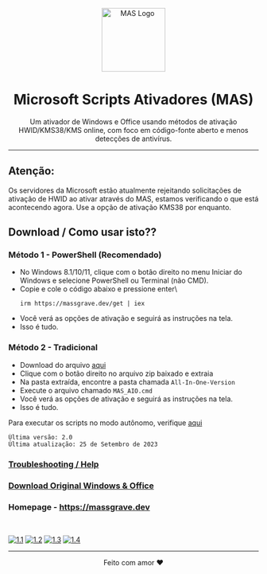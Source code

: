 <p align="center"><img src="https://raw.githubusercontent.com/massgravel/mas-docs/main/logo.png" alt="MAS Logo" height="128"></p>

<h1 align="center">Microsoft Scripts Ativadores (MAS)</h1>

<p align="center">Um ativador de Windows e Office usando métodos de ativação HWID/KMS38/KMS online, com foco em código-fonte aberto e menos detecções de antivírus.</p>
<hr>

## Atenção:

Os servidores da Microsoft estão atualmente rejeitando solicitações de ativação de HWID ao ativar através do MAS, estamos verificando o que está acontecendo agora.  Use a opção de ativação KMS38 por enquanto.

## Download / Como usar isto??

### Método 1 - PowerShell (Recomendado)

-   No Windows 8.1/10/11, clique com o botão direito no menu Iniciar do Windows e selecione PowerShell ou Terminal (não CMD).
-   Copie e cole o código abaixo e pressione enter\
    ```
    irm https://massgrave.dev/get | iex
    ```
-   Você verá as opções de ativação e seguirá as instruções na tela.
-   Isso é tudo.

### Método 2 - Tradicional

-   Download do arquivo [aqui](https://github.com/massgravel/Microsoft-Activation-Scripts/archive/refs/heads/master.zip)
-   Clique com o botão direito no arquivo zip baixado e extraia
-   Na pasta extraída, encontre a pasta chamada `All-In-One-Version`
-   Execute o arquivo chamado `MAS_AIO.cmd`
-   Você verá as opções de ativação e seguirá as instruções na tela.
-   Isso é tudo.

Para executar os scripts no modo autônomo, verifique [aqui](https://massgrave.dev/command_line_switches.html)

```
Última versão: 2.0
Última atualização: 25 de Setembro de 2023
```

### [Troubleshooting / Help](https://massgrave.dev/troubleshoot.html)
### [Download Original Windows & Office](https://massgrave.dev/genuine-installation-media.html)
### Homepage - https://massgrave.dev
</br>

[![1.1]][1]
[![1.2]][2]
[![1.3]][3]
[![1.4]][4]

[1.1]: https://lookimg.com/images/2023/03/21/QTvjcD.png (Chat with us without signup)
[1.2]: https://lookimg.com/images/2023/03/21/QTvLyd.png (Chat with us)
[1.3]: https://lookimg.com/images/2023/03/21/QTvXBJ.png (Follow on twitter)
[1.4]: https://lookimg.com/images/2023/05/17/Q0iZ2U.png (Reddit)

[1]: https://discord.gg/gjJEfq7ux8
[2]: https://t.me/Microsoft_Activation_Scripts
[3]: https://twitter.com/massgravel
[4]: https://www.reddit.com/r/MAS_Activator

---

<p align="center">Feito com amor ❤️</p>
